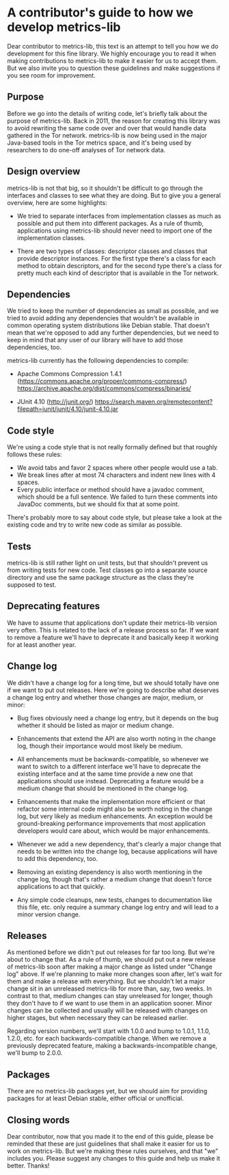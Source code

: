 A contributor's guide to how we develop metrics-lib 
===================================================

Dear contributor to metrics-lib, this text is an attempt to tell you how we do development for this fine library.  We highly encourage you to read it when making contributions to metrics-lib to make it easier for us to accept them.  But we also invite you to question these guidelines and make suggestions if you see room for improvement.


Purpose
-------

Before we go into the details of writing code, let's briefly talk about the purpose of metrics-lib.  Back in 2011, the reason for creating this library was to avoid rewriting the same code over and over that would handle data gathered in the Tor network.  metrics-lib is now being used in the major Java-based tools in the Tor metrics space, and it's being used by researchers to do one-off analyses of Tor network data.


Design overview
---------------

metrics-lib is not that big, so it shouldn't be difficult to go through the interfaces and classes to see what they are doing.  But to give you a general overview, here are some highlights:

 - We tried to separate interfaces from implementation classes as much as possible and put them into different packages.  As a rule of thumb, applications using metrics-lib should never need to import one of the implementation classes.

 - There are two types of classes: descriptor classes and classes that provide descriptor instances.  For the first type there's a class for each method to obtain descriptors, and for the second type there's a class for pretty much each kind of descriptor that is available in the Tor network.


Dependencies
------------

We tried to keep the number of dependencies as small as possible, and we tried to avoid adding any dependencies that wouldn't be available in common operating system distributions like Debian stable.  That doesn't mean that we're opposed to add any further dependencies, but we need to keep in mind that any user of our library will have to add those dependencies, too.

metrics-lib currently has the following dependencies to compile:

 - Apache Commons Compression 1.4.1 (https://commons.apache.org/proper/commons-compress/)
   https://archive.apache.org/dist/commons/compress/binaries/

 - JUnit 4.10 (http://junit.org/)
   https://search.maven.org/remotecontent?filepath=junit/junit/4.10/junit-4.10.jar

Code style
----------

We're using a code style that is not really formally defined but that roughly follows these rules:

 - We avoid tabs and favor 2 spaces where other people would use a tab.
 - We break lines after at most 74 characters and indent new lines with 4 spaces.
 - Every public interface or method should have a javadoc comment, which should be a full sentence.  We failed to turn these comments into JavaDoc comments, but we should fix that at some point.

There's probably more to say about code style, but please take a look at the existing code and try to write new code as similar as possible.


Tests
-----

metrics-lib is still rather light on unit tests, but that shouldn't prevent us from writing tests for new code.  Test classes go into a separate source directory and use the same package structure as the class they're supposed to test.


Deprecating features
--------------------

We have to assume that applications don't update their metrics-lib version very often.  This is related to the lack of a release process so far.  If we want to remove a feature we'll have to deprecate it and basically keep it working for at least another year.


Change log
----------

We didn't have a change log for a long time, but we should totally have one if we want to put out releases.  Here we're going to describe what deserves a change log entry and whether those changes are major, medium, or minor:

 - Bug fixes obviously need a change log entry, but it depends on the bug whether it should be listed as major or medium change.

 - Enhancements that extend the API are also worth noting in the change log, though their importance would most likely be medium.

 - All enhancements must be backwards-compatible, so whenever we want to switch to a different interface we'll have to deprecate the existing interface and at the same time provide a new one that applications should use instead.  Deprecating a feature would be a medium change that should be mentioned in the change log.

 - Enhancements that make the implementation more efficient or that refactor some internal code might also be worth noting in the change log, but very likely as medium enhancements.  An exception would be ground-breaking performance improvements that most application developers would care about, which would be major enhancements.

 - Whenever we add a new dependency, that's clearly a major change that needs to be written into the change log, because applications will have to add this dependency, too.

 - Removing an existing dependency is also worth mentioning in the change log, though that's rather a medium change that doesn't force applications to act that quickly.

 - Any simple code cleanups, new tests, changes to documentation like this file, etc. only require a summary change log entry and will lead to a minor version change.


Releases
--------

As mentioned before we didn't put out releases for far too long.  But we're about to change that.  As a rule of thumb, we should put out a new release of metrics-lib soon after making a major change as listed under "Change log" above.  If we're planning to make more changes soon after, let's wait for them and make a release with everything.  But we shouldn't let a major change sit in an unreleased metrics-lib for more than, say, two weeks.  In contrast to that, medium changes can stay unreleased for longer, though they don't have to if we want to use them in an application sooner. Minor changes can be collected and usually will be released with changes on higher stages, but when necessary they can be released earlier.

Regarding version numbers, we'll start with 1.0.0 and bump to 1.0.1, 1.1.0, 1.2.0, etc. for each backwards-compatible change.  When we remove a previously deprecated feature, making a backwards-incompatible change, we'll bump to 2.0.0.


Packages
--------

There are no metrics-lib packages yet, but we should aim for providing packages for at least Debian stable, either official or unofficial.


Closing words
-------------

Dear contributor, now that you made it to the end of this guide, please be reminded that these are just guidelines that shall make it easier for us to work on metrics-lib.  But we're making these rules ourselves, and that "we" includes you.  Please suggest any changes to this guide and help us make it better.  Thanks!

